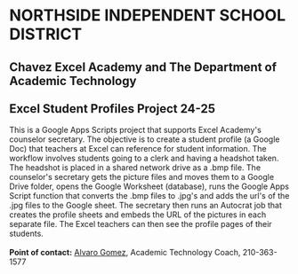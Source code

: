 # NORTHSIDE INDEPENDENT SCHOOL DISTRICT
## Chavez Excel Academy and The Department of Academic Technology<br/><br/>Excel Student Profiles Project 24-25
This is a Google Apps Scripts project that supports Excel Academy's counselor secretary. The objective is to create a student profile (a Google Doc) that teachers at Excel can reference for student information. The workflow involves students going to a clerk and having a headshot taken. The headshot is placed in a shared network drive as a .bmp file. The counselor's secretary gets the picture files and moves them to a Google Drive folder, opens the Google Worksheet (database), runs the Google Apps Script function that converts the .bmp files to .jpg's and adds the url's of the .jpg files to the Google sheet. The secretary then runs an Autocrat job that creates the profile sheets and embeds the URL of the pictures in each separate file. The Excel teachers can then see the profile pages of their students.<br/><br/>
<b>Point of contact:</b> [Alvaro Gomez](alvaro.gomez@nisd.net), Academic Technology Coach, 210-363-1577